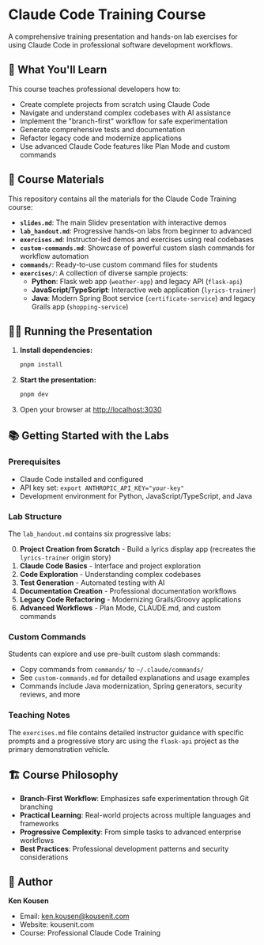 # Claude Code Training Course

A comprehensive training presentation and hands-on lab exercises for using Claude Code in professional software development workflows.

## 🎯 What You'll Learn

This course teaches professional developers how to:
- Create complete projects from scratch using Claude Code
- Navigate and understand complex codebases with AI assistance
- Implement the "branch-first" workflow for safe experimentation
- Generate comprehensive tests and documentation
- Refactor legacy code and modernize applications
- Use advanced Claude Code features like Plan Mode and custom commands

## 🚀 Course Materials

This repository contains all the materials for the Claude Code Training course:

- **`slides.md`**: The main Slidev presentation with interactive demos
- **`lab_handout.md`**: Progressive hands-on labs from beginner to advanced
- **`exercises.md`**: Instructor-led demos and exercises using real codebases
- **`custom-commands.md`**: Showcase of powerful custom slash commands for workflow automation
- **`commands/`**: Ready-to-use custom command files for students
- **`exercises/`**: A collection of diverse sample projects:
  - **Python**: Flask web app (`weather-app`) and legacy API (`flask-api`)
  - **JavaScript/TypeScript**: Interactive web application (`lyrics-trainer`)
  - **Java**: Modern Spring Boot service (`certificate-service`) and legacy Grails app (`shopping-service`)

## 🏃‍♀️ Running the Presentation

1.  **Install dependencies:**
    ```bash
    pnpm install
    ```

2.  **Start the presentation:**
    ```bash
    pnpm dev
    ```

3.  Open your browser at <http://localhost:3030>

## 📚 Getting Started with the Labs

### Prerequisites
- Claude Code installed and configured
- API key set: `export ANTHROPIC_API_KEY="your-key"`
- Development environment for Python, JavaScript/TypeScript, and Java

### Lab Structure
The `lab_handout.md` contains six progressive labs:

0. **Project Creation from Scratch** - Build a lyrics display app (recreates the `lyrics-trainer` origin story)
1. **Claude Code Basics** - Interface and project exploration
2. **Code Exploration** - Understanding complex codebases
3. **Test Generation** - Automated testing with AI
4. **Documentation Creation** - Professional documentation workflows
5. **Legacy Code Refactoring** - Modernizing Grails/Groovy applications
6. **Advanced Workflows** - Plan Mode, CLAUDE.md, and custom commands

### Custom Commands
Students can explore and use pre-built custom slash commands:
- Copy commands from `commands/` to `~/.claude/commands/`
- See `custom-commands.md` for detailed explanations and usage examples
- Commands include Java modernization, Spring generators, security reviews, and more

### Teaching Notes
The `exercises.md` file contains detailed instructor guidance with specific prompts and a progressive story arc using the `flask-api` project as the primary demonstration vehicle.

## 🏗️ Course Philosophy

- **Branch-First Workflow**: Emphasizes safe experimentation through Git branching
- **Practical Learning**: Real-world projects across multiple languages and frameworks
- **Progressive Complexity**: From simple tasks to advanced enterprise workflows
- **Best Practices**: Professional development patterns and security considerations

## 👤 Author

**Ken Kousen**
- Email: ken.kousen@kousenit.com
- Website: kousenit.com
- Course: Professional Claude Code Training
